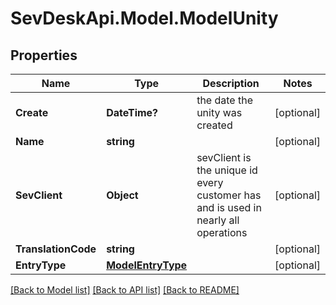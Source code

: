 # SevDeskApi.Model.ModelUnity
## Properties

Name | Type | Description | Notes
------------ | ------------- | ------------- | -------------
**Create** | **DateTime?** | the date the unity was created | [optional] 
**Name** | **string** |  | [optional] 
**SevClient** | **Object** | sevClient is the unique id every customer has and is used in nearly all operations | [optional] 
**TranslationCode** | **string** |  | [optional] 
**EntryType** | [**ModelEntryType**](ModelEntryType.md) |  | [optional] 

[[Back to Model list]](../README.md#documentation-for-models) [[Back to API list]](../README.md#documentation-for-api-endpoints) [[Back to README]](../README.md)

